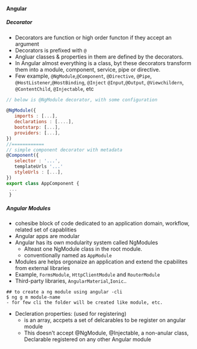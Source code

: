 
#### Angular
##### Decorator

- Decorators are function or high order functon if they accept an argument
- Decorators is prefixed with `@` 
- Angluar classes & properties in them are defined by the decorators.
- In Angular almost everything is a class, byt these decorators transform them into a module, component, service, pipe or directive.
- Few example, `@NgModule`,`@Component`, `@Directive`, `@Pipe`, `@HostListener`,`@HostBinding`, `@Inject`
                `@Input`,`@Output`, `@Viewchildern`, `@ContentChild`, `@Injectable`, etc

```js
// below is @NgModule decorator, with some configuration

@NgModule({
   imports : [...],
   declarations : [....],
   bootstarp: [...],
   providers: [...],
})
//============
// simple component decorator with metadata
@Component({
   selector : '...',
   templateUrls '...'
   styleUrls : [...],   
})
export class AppComponent {
 ...
 }
```
##### Angular Modules
  - cohesibe block of code dedicated to an application domain, workflow, related set of capablities
  - Angular apps are modular
  - Angular has its own modularity system called NgModules
      - Alteast one NgModule class in the root module.
      - conventionally named as  `AppModule`
  - Modules are helps orgonaize an application and extend the cpabilites from external libraries
  - Example, `FormsModule`, `HttpClientModule` and `RouterModule`
  - Third-party libraries, `AngularMaterial`,`Ionic`..

```
## to create a ng module using angular -cli
$ ng g m module-name
- for few cli the folder will be created like module, etc.
```
- Decleration properties: (used for registering)
   - is an array, accpets a set of delcarables to be register on angular module
   - This doesn't accept @NgModule, @Injectable, a non-anular class, Declarable registered on any other Angular module

